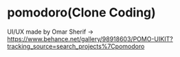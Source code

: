 # pomodoro(Clone Coding)

UI/UX made by Omar Sherif
-> https://www.behance.net/gallery/98918603/POMO-UIKIT?tracking_source=search_projects%7Cpomodoro
